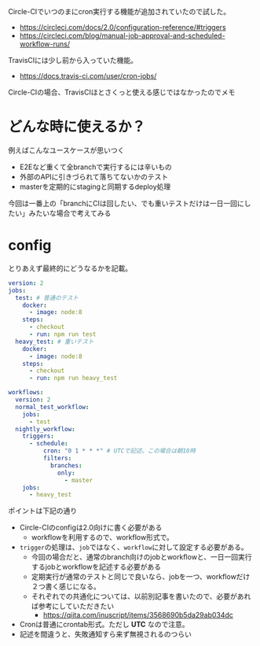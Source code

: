 Circle-CIでいつのまにcron実行する機能が追加されていたので試した。

* https://circleci.com/docs/2.0/configuration-reference/#triggers
* https://circleci.com/blog/manual-job-approval-and-scheduled-workflow-runs/

TravisCIには少し前から入っていた機能。

* https://docs.travis-ci.com/user/cron-jobs/

Circle-CIの場合、TravisCIほとさくっと使える感じではなかったのでメモ

# どんな時に使えるか？
例えばこんなユースケースが思いつく

* E2Eなど重くて全branchで実行するには辛いもの
* 外部のAPIに引きづられて落ちてないかのテスト
* masterを定期的にstagingと同期するdeploy処理

今回は一番上の「branchにCIは回したい、でも重いテストだけは一日一回にしたい」みたいな場合で考えてみる

# config

とりあえず最終的にどうなるかを記載。

```.circleci/config.yml
version: 2
jobs:
  test: # 普通のテスト
    docker:
      - image: node:8
    steps:
      - checkout
      - run: npm run test
  heavy_test: # 重いテスト
    docker:
      - image: node:8
    steps:
      - checkout
      - run: npm run heavy_test

workflows:
  version: 2
  normal_test_workflow:
    jobs:
      - test
  nightly_workflow:
    triggers:
      - schedule:
          cron: "0 1 * * *" # UTCで記述。この場合は朝10時
          filters:
            branches:
              only:
                - master
    jobs:
      - heavy_test
```

ポイントは下記の通り

* Circle-CIのconfigは2.0向けに書く必要がある
    * workflowを利用するので、workflow形式で。
* `trigger`の処理は、`job`ではなく、`workflow`に対して設定する必要がある。
    * 今回の場合だと、通常のbranch向けのjobとworkflowと、一日一回実行するjobとworkflowを記述する必要がある
    * 定期実行が通常のテストと同じで良いなら、jobを一つ、workflowだけ２つ書く感じになる。
    * それぞれでの共通化については、以前別記事を書いたので、必要があれば参考にしていただきたい
        * https://qiita.com/inuscript/items/3568690b5da29ab034dc
* Cronは普通にcrontab形式。ただし **UTC** なので注意。
* 記述を間違うと、失敗通知すら来ず無視されるのつらい

